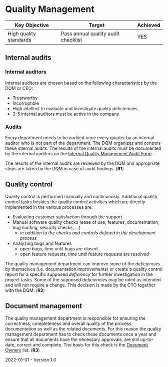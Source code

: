# Quality Management

| Key Objective          | Target                              | Achieved |
| ---------------------- | ----------------------------------- | -------- |
| High quality standards | Pass annual quality audit checklist | YES      |

## Internal audits

### Internal auditors

Internal auditors are chosen based on the following characteristics by the DQM or CEO:

* Trustworthy
* Incorruptible
* High intellect to evaluate and investigate quality deficiencies
* 3-5 internal auditors must be active in the company

### Audits

Every department needs to be audited once every quarter by an internal auditor who is not part of the department. The DQM organizes and controls these internal audits. The results of the internal audits must be documented by the internal auditors on the [Internal Quality Management Audit Form](./Quality%20Management/Internal%20Quality%20Management%20Audit%20Form.md).

The results of the internal audits are reviewed by the DQM and appropriate steps are taken by the DQM in case of audit findings. (**R1**)

## Quality control

Quality control is performed manually and continuously. Additional quality control tasks besides the quality control activities which are directly implemented in the various processes are:

* Evaluating customer satisfaction through the support
* Manual software quality checks (ease of use, features, documentation, bug hunting, security checks, ...)
  * *in addition to the checks and controls defined in the development process*
* Analyzing bugs and features
  * open bugs, time until bugs are closed
  * open feature requests, time until feature requests are resolved

The quality management department can improve some of the *deficiencies* by themselves (i.e. documentation improvements) or create a quality control report for a specific supposed *deficiency* for further investigation in the project tasks. Some of the supposed *deficiencies* may be ruled as intended and will not require a change. This decision is made by the CTO together with the DQM. (**R2**)

## Document management

The quality management department is responsible for ensuring the correctness, completeness and overall quality of the process documentation as well as the related documents. For this reason the quality management department has to check these documents once a year and ensure that all documents have the necessary approvals, are still up-to-date, correct and complete. The basis for this check is the [Document Owners](./Document%20Owners.md) list. (**R3**)



2022-01-01 - Version 1.0

